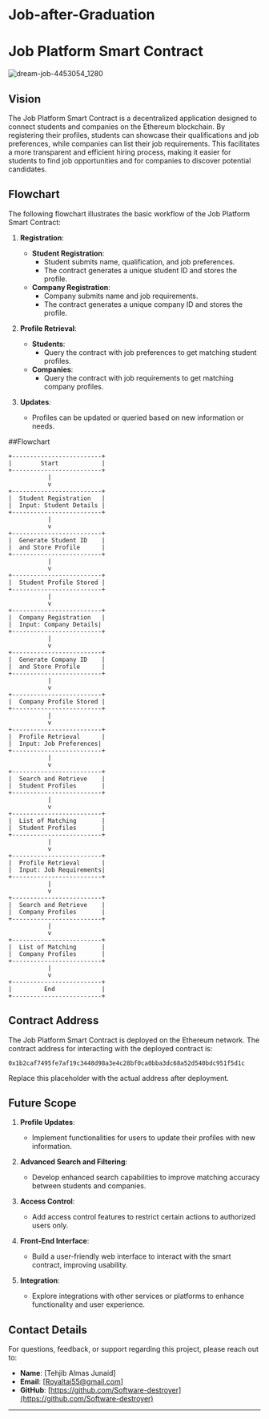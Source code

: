 # Job-after-Graduation

# Job Platform Smart Contract
![dream-job-4453054_1280](https://github.com/user-attachments/assets/629e4177-ed03-4407-9c5f-e25b30e61a92)


## Vision

The Job Platform Smart Contract is a decentralized application designed to connect students and companies on the Ethereum blockchain. By registering their profiles, students can showcase their qualifications and job preferences, while companies can list their job requirements. This facilitates a more transparent and efficient hiring process, making it easier for students to find job opportunities and for companies to discover potential candidates.

## Flowchart

The following flowchart illustrates the basic workflow of the Job Platform Smart Contract:

1. **Registration**:
   - **Student Registration**:
     - Student submits name, qualification, and job preferences.
     - The contract generates a unique student ID and stores the profile.
   - **Company Registration**:
     - Company submits name and job requirements.
     - The contract generates a unique company ID and stores the profile.

2. **Profile Retrieval**:
   - **Students**:
     - Query the contract with job preferences to get matching student profiles.
   - **Companies**:
     - Query the contract with job requirements to get matching company profiles.

3. **Updates**:
   - Profiles can be updated or queried based on new information or needs.

##Flowchart
```plaintext
+-------------------------+
|        Start            |
+-------------------------+
           |
           v
+-------------------------+
|  Student Registration   |
|  Input: Student Details |
+-------------------------+
           |
           v
+-------------------------+
|  Generate Student ID    |
|  and Store Profile      |
+-------------------------+
           |
           v
+-------------------------+
|  Student Profile Stored |
+-------------------------+
           |
           v
+-------------------------+
|  Company Registration   |
|  Input: Company Details|
+-------------------------+
           |
           v
+-------------------------+
|  Generate Company ID    |
|  and Store Profile      |
+-------------------------+
           |
           v
+-------------------------+
|  Company Profile Stored |
+-------------------------+
           |
           v
+-------------------------+
|  Profile Retrieval      |
|  Input: Job Preferences|
+-------------------------+
           |
           v
+-------------------------+
|  Search and Retrieve    |
|  Student Profiles       |
+-------------------------+
           |
           v
+-------------------------+
|  List of Matching       |
|  Student Profiles       |
+-------------------------+
           |
           v
+-------------------------+
|  Profile Retrieval      |
|  Input: Job Requirements|
+-------------------------+
           |
           v
+-------------------------+
|  Search and Retrieve    |
|  Company Profiles       |
+-------------------------+
           |
           v
+-------------------------+
|  List of Matching       |
|  Company Profiles       |
+-------------------------+
           |
           v
+-------------------------+
|         End             |
+-------------------------+
```

## Contract Address

The Job Platform Smart Contract is deployed on the Ethereum network. The contract address for interacting with the deployed contract is:

```
0x1b2caf7495fe7af19c3448d98a3e4c28bf0ca0bba3dc68a52d540bdc951f5d1c
```

Replace this placeholder with the actual address after deployment.

## Future Scope

1. **Profile Updates**:
   - Implement functionalities for users to update their profiles with new information.

2. **Advanced Search and Filtering**:
   - Develop enhanced search capabilities to improve matching accuracy between students and companies.

3. **Access Control**:
   - Add access control features to restrict certain actions to authorized users only.

4. **Front-End Interface**:
   - Build a user-friendly web interface to interact with the smart contract, improving usability.

5. **Integration**:
   - Explore integrations with other services or platforms to enhance functionality and user experience.

## Contact Details

For questions, feedback, or support regarding this project, please reach out to:

- **Name**: [Tehjib Almas Junaid]
- **Email**: [Royaltaj55@gmail.com]
- **GitHub**: [https://github.com/Software-destroyer](https://github.com/Software-destroyer)

---
